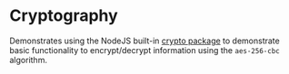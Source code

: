 # Cryptography

Demonstrates using the NodeJS built-in <a href="https://nodejs.org/api/crypto.html">crypto package</a> to demonstrate basic functionality to encrypt/decrypt information using the `aes-256-cbc` algorithm.
